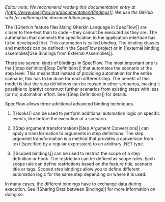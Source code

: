 _Editor note: We recommend reading this documentation entry at [[http://www.specflow.org/documentation/Bindings]]. We use the GitHub wiki for authoring the documentation pages._

The [[Gherkin feature files|Using Gherkin Language in SpecFlow]] are closer to free-text than to code – they cannot be executed as they are. The automation that connects the specification to the application interface has to be developed first. This automation is called _binding_. The binding classes and methods can be defined in the SpecFlow project or in [[external binding assemblies|Use Bindings from External Assemblies]].

There are several kinds of bindings in SpecFlow. The most important one is the [[step definition|Step Definitions]] that automates the scenario at the step level. This means that instead of providing automation for the entire scenario, this has to be done for each different step. The benefit of this model is that the step definitions can be reused in other scenarios, making it possible to (partly) construct further scenarios from existing steps with less (or no) automation effort. See [[Step Definitions]] for details.

SpecFlow allows three additional advanced binding techniques. 

1. [[Hooks]] can be used to perform additional automation logic on specific events, like before the execution of a scenario.

2. [[Step argument transformations|Step Argument Conversions]] can apply a transformation to arguments in step definitions. The step argument transformation is a method that provides a conversion from text (specified by a regular expression) to an arbitrary .NET type. 

3. [[Scoped bindings]] can be used to restrict the scope of a step definition or hook. The restriction can be defined as scope rules. Each scope rule can define restrictions based on the feature title, scenario title or tags. Scoped step bindings allow you to define different automation logic for the same step depending on where it is used. 

In many cases, the different bindings have to exchange data during execution. See [[Sharing Data between Bindings]] for more information on doing so.